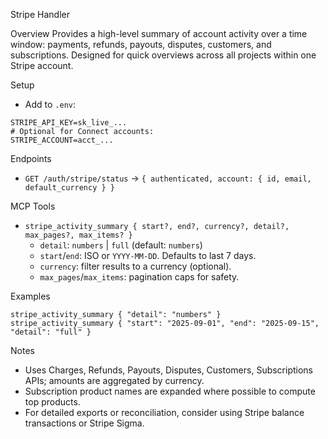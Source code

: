 Stripe Handler

Overview
Provides a high-level summary of account activity over a time window: payments, refunds, payouts, disputes, customers, and subscriptions. Designed for quick overviews across all projects within one Stripe account.

Setup
- Add to `.env`:
```
STRIPE_API_KEY=sk_live_...
# Optional for Connect accounts:
STRIPE_ACCOUNT=acct_...
```

Endpoints
- `GET /auth/stripe/status` → `{ authenticated, account: { id, email, default_currency } }`

MCP Tools
- `stripe_activity_summary { start?, end?, currency?, detail?, max_pages?, max_items? }`
  - `detail`: `numbers` | `full` (default: `numbers`)
  - `start`/`end`: ISO or `YYYY-MM-DD`. Defaults to last 7 days.
  - `currency`: filter results to a currency (optional).
  - `max_pages`/`max_items`: pagination caps for safety.

Examples
```
stripe_activity_summary { "detail": "numbers" }
stripe_activity_summary { "start": "2025-09-01", "end": "2025-09-15", "detail": "full" }
```

Notes
- Uses Charges, Refunds, Payouts, Disputes, Customers, Subscriptions APIs; amounts are aggregated by currency.
- Subscription product names are expanded where possible to compute top products.
- For detailed exports or reconciliation, consider using Stripe balance transactions or Stripe Sigma.

